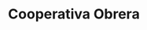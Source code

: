 ---
title: "Cooperativa Obrera"
url: /bahia-blanca/cooperativa-obrera-avenida-pringles/
shop: comodidad
---